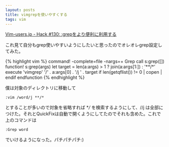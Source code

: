 ```yaml
---
layout: posts
title: vimgrepを使いやすくする
tags: vim
---
```


[Vim-users.jp - Hack #130: :grepをより便利に利用する](http://vim-users.jp/2010/03/hack130/)

これ見て自分もgrep使いやすいようにしたいと思ったのでオレオレgrep設定してみた。

{% highlight vim %}
command! -complete=file -nargs=+ Grep call s:grep([<f-args>])
function! s:grep(args)
    let target = len(a:args) > 1 ? join(a:args[1:]) : '**/*'
    execute 'vimgrep' '/' . a:args[0] . '/j ' . target
    if len(getqflist()) != 0 | copen | endif
endfunction
{% endhighlight %}

僕は対象のディレクトリに移動して

    :vim /word/j **/*

とすることが多いので対象を省略すれば **/* を検索するようにして、//j は全部につけた。それとQuickFixは自動で開くようにしてたのでそれも含めた。これで上のコマンドは

    :Grep word

でいけるようになった。パチパチパチ:)
